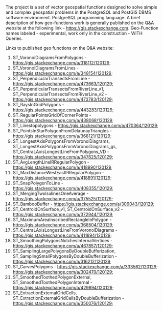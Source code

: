 The project is a set of vector geospatial functions designed to solve simple and complex geospatial problems in the PostgreSQL and PostGIS DBMS software environment.
PostgreSQL programming language. 
A brief description of how geo-functions work is generally published on the Q&A website at the following link - https://gis.stackexchange.com. 
Geo-Function names labeled - experimental, work only in the construction - WITH Queries.

Links to published geo functions on the Q&A website:
1) ST_VoronoiDiagramsFromPolygons - https://gis.stackexchange.com/a/318112/120129;
2) ST_VoronoiDiagramsFromLines - https://gis.stackexchange.com/a/348154/120129;
3) ST_PerpendicularTransectsFromLine - https://gis.stackexchange.com/a/473663/120129;
4) ST_PerpendicularTransectsFromRiverLine_v1, ST_PerpendicularTransectsFromRiverLine_v2 - https://gis.stackexchange.com/a/473783/120129;
5) ST_RaysInGridPolygons - https://gis.stackexchange.com/a/443283/120129;
6) ST_RegularPointsGridOfCornerPoints - https://gis.stackexchange.com/a/438068/120129;
7) ST_Linestopolygons - https://gis.stackexchange.com/a/470364/120129;
8) ST_PointsInStarPolygonFromDelaunayTriangles - https://gis.stackexchange.com/a/368121/120129;
9) ST_LongestAxisPolygonsFromVoronoiDiagrams, ST_LongestAxisPolygonsFromVoronoiDiagrams_gs, ST_CentraLAxisLongestLineFromPolygons_VD - https://gis.stackexchange.com/a/347625/120129;
10) ST_AvgLengthLineIRRegularPolygon - https://gis.stackexchange.com/a/418990/120129;
11) ST_MaxDistanceWestEastIRRegularPolygon - https://gis.stackexchange.com/a/418891/120129;
12) ST_SnapPolygonToLine - https://gis.stackexchange.com/a/408355/120129;
13) ST_MergingTwoIsolinesOneAverage - https://gis.stackexchange.com/a/375525/120129;
14) ST_BambooBuffer - https://gis.stackexchange.com/a/309043/120129;
15) ST_CentroidOnSurface_v1,  ST_CentroidOnSurface_v2 - https://gis.stackexchange.com/a/372944/120129;
16) ST_MaximumAreaInscribedRectangleInPolygon - https://gis.stackexchange.com/a/368504/120129;
17) ST_CentraLAxisLongestLineFromVoronoiDiagrams - https://gis.stackexchange.com/a/411894/120129;
18) ST_SmoothingPolygonsNotchesInternalVertices - https://gis.stackexchange.com/a/467857/120129;
19) ST_SamplingLargePolygonsByDoubleBufferization, ST_SamplingSmallPolygonsByDoubleBufferization - https://gis.stackexchange.com/a/316212/120129;
20) ST_CarvesPolygons - https://gis.stackexchange.com/a/333562/120129; https://gis.stackexchange.com/a/302470/120129;
21) ST_SmoothedToothedPolygonExternal, ST_SmoothedToothedPolygonInternal - https://gis.stackexchange.com/a/429894/120129;
22) ST_ExtractionExternalGridCells, ST_ExtractionExternalGridCellsByDoubleBufferization  - https://gis.stackexchange.com/a/350076/120129;
